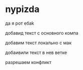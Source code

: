 # nypizda 
да я рот ебаk

добавид текст с основного компа

добавим текст локально с мак

добаивили текст в нев ветке 

разрешаем конфликт
